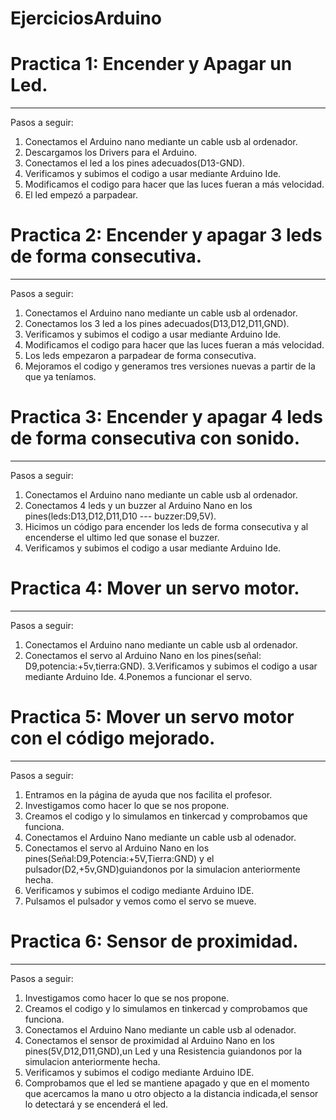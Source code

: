 # EjerciciosArduino

# Practica 1: Encender y Apagar un Led.
---------
Pasos a seguir:
1. Conectamos el Arduino nano mediante un cable usb al ordenador.
2. Descargamos los Drivers para el Arduino.
3. Conectamos el led a los pines adecuados(D13-GND).
4. Verificamos y subimos el codigo a usar mediante Arduino Ide.
5. Modificamos el codigo para hacer que las luces fueran a más velocidad.
6. El led empezó a parpadear.


# Practica 2: Encender y apagar 3 leds de forma consecutiva.
---------
Pasos a seguir:
1. Conectamos el Arduino nano mediante un cable usb al ordenador.
2. Conectamos los 3 led a los pines adecuados(D13,D12,D11,GND).
3. Verificamos y subimos el codigo a usar mediante Arduino Ide.
4. Modificamos el codigo para hacer que las luces fueran a más velocidad.
5. Los leds empezaron a parpadear de forma consecutiva.
6. Mejoramos el codigo y generamos tres versiones nuevas a partir de la que ya teníamos.


# Practica 3: Encender y apagar 4 leds de forma consecutiva con sonido.
---------
Pasos a seguir:
1. Conectamos el Arduino nano mediante un cable usb al ordenador.
2. Conectamos 4 leds y un buzzer al Arduino Nano en los pines(leds:D13,D12,D11,D10 --- buzzer:D9,5V).
3. Hicimos un código para encender los leds de forma consecutiva y al encenderse el ultimo led que sonase el buzzer.
4. Verificamos y subimos el codigo a usar mediante Arduino Ide.


# Practica 4: Mover un servo motor.
---------
Pasos a seguir:
1. Conectamos el Arduino nano mediante un cable usb al ordenador.
2. Conectamos el servo al Arduino Nano en los pines(señal: D9,potencia:+5v,tierra:GND).
3.Verificamos y subimos el codigo a usar mediante Arduino Ide.
4.Ponemos a funcionar el servo.


# Practica 5: Mover un servo motor con el código mejorado.
---------
Pasos a seguir:
1. Entramos en la página de ayuda que nos facilita el profesor.
2. Investigamos como hacer lo que se nos propone.
3. Creamos el codigo y lo simulamos en tinkercad y comprobamos que funciona.
4. Conectamos el Arduino Nano mediante un cable usb al odenador.
5. Conectamos el servo al Arduino Nano en los pines(Señal:D9,Potencia:+5V,Tierra:GND) y el pulsador(D2,+5v,GND)guiandonos por la simulacion anteriormente hecha.
6. Verificamos y subimos el codigo mediante Arduino IDE.
7. Pulsamos el pulsador y vemos como el servo se mueve.


# Practica 6:  Sensor de proximidad.
---------
Pasos a seguir:
1. Investigamos como hacer lo que se nos propone.
2. Creamos el codigo y lo simulamos en tinkercad y comprobamos que funciona.
4. Conectamos el Arduino Nano mediante un cable usb al odenador.
5. Conectamos el sensor de proximidad al Arduino Nano en los pines(5V,D12,D11,GND),un Led y una Resistencia guiandonos por la simulacion anteriormente hecha.
6. Verificamos y subimos el codigo mediante Arduino IDE.
7. Comprobamos que el led se mantiene apagado y que en el momento que acercamos la mano u otro objecto a la distancia indicada,el sensor lo detectará y se encenderá el led.

